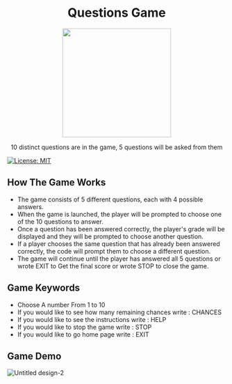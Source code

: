 <div style="text-align:center;">
 
</div>

<h1 align="center">Questions Game</h1>
<p align="center">
<img src="https://i.ibb.co/PcDgJL7/logo.png" width="250"height="250"/>
    <p align="center">   
10 distinct questions are in the game, 5 questions will be asked from them
    </p>
</p>

[![License: MIT](https://img.shields.io/badge/License-MIT-yellow.svg)](https://opensource.org/licenses/MIT)
## How The Game Works

- The game consists of 5 different questions, each with 4 possible answers.
- When the game is launched, the player will be prompted to choose one of the 10 questions to answer.
- Once a question has been answered correctly, the player's grade will be displayed and they will be prompted to choose another question.
- If a player chooses the same question that has already been answered correctly, the code will prompt them to choose a different question.
- The game will continue until the player has answered all 5 questions or wrote EXIT to Get the final score or wrote STOP to close the game.

## Game Keywords

- Choose A number From 1 to 10
- If you would like to see how many remaining chances write : CHANCES
- If you would like to see the instructions write : HELP
- If you would like to stop the game write : STOP
- If you would like to go home page write : EXIT

## Game Demo
![Untitled design-2](https://user-images.githubusercontent.com/96571298/230610811-9f65013e-87e3-4226-a666-5fcbab1d63d5.gif)


